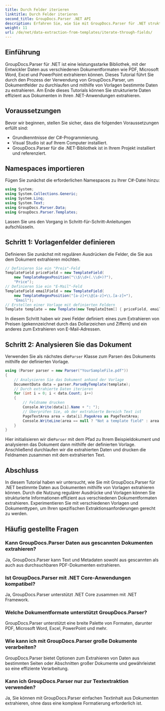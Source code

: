 ```yaml
---
title: Durch Felder iterieren
linktitle: Durch Felder iterieren
second_title: GroupDocs.Parser .NET API
description: Erfahren Sie, wie Sie mit GroupDocs.Parser für .NET strukturierte Daten aus Dokumenten extrahieren. Erweitern Sie Ihre .NET-Anwendungen mit Funktionen zur Dokumentdatenextraktion.
weight: 11
url: /de/net/data-extraction-from-templates/iterate-through-fields/
---
```

## Einführung
GroupDocs.Parser für .NET ist eine leistungsstarke Bibliothek, mit der Entwickler Daten aus verschiedenen Dokumentformaten wie PDF, Microsoft Word, Excel und PowerPoint extrahieren können. Dieses Tutorial führt Sie durch den Prozess der Verwendung von GroupDocs.Parser, um Dokumentfelder zu durchlaufen und mithilfe von Vorlagen bestimmte Daten zu extrahieren. Am Ende dieses Tutorials können Sie strukturierte Daten effizient aus Dokumenten in Ihren .NET-Anwendungen extrahieren.
## Voraussetzungen
Bevor wir beginnen, stellen Sie sicher, dass die folgenden Voraussetzungen erfüllt sind:
- Grundkenntnisse der C#-Programmierung.
- Visual Studio ist auf Ihrem Computer installiert.
- GroupDocs.Parser für die .NET-Bibliothek ist in Ihrem Projekt installiert und referenziert.

## Namespaces importieren
Fügen Sie zunächst die erforderlichen Namespaces zu Ihrer C#-Datei hinzu:
```csharp
using System;
using System.Collections.Generic;
using System.Linq;
using System.Text;
using GroupDocs.Parser.Data;
using GroupDocs.Parser.Templates;
```
Lassen Sie uns den Vorgang in Schritt-für-Schritt-Anleitungen aufschlüsseln.
## Schritt 1: Vorlagenfelder definieren
Definieren Sie zunächst mit regulären Ausdrücken die Felder, die Sie aus dem Dokument extrahieren möchten.
```csharp
// Definieren Sie ein "Preis"-Feld
TemplateField priceField = new TemplateField(
    new TemplateRegexPosition("\\$\\d+(.\\d+)?"),
    "Price");
// Definieren Sie ein "E-Mail"-Feld
TemplateField emailField = new TemplateField(
    new TemplateRegexPosition("[a-z]+\\@[a-z]+\\.[a-z]+"),
    "Email");
// Erstellen einer Vorlage mit definierten Feldern
Template template = new Template(new TemplateItem[] { priceField, emailField });
```
In diesem Schritt haben wir zwei Felder definiert: eines zum Extrahieren von Preisen (gekennzeichnet durch das Dollarzeichen und Ziffern) und ein anderes zum Extrahieren von E-Mail-Adressen.
## Schritt 2: Analysieren Sie das Dokument
 Verwenden Sie als nächstes die`Parser` Klasse zum Parsen des Dokuments mithilfe der definierten Vorlage.
```csharp
using (Parser parser = new Parser("YourSampleFile.pdf"))
{
    // Analysieren Sie das Dokument anhand der Vorlage
    DocumentData data = parser.ParseByTemplate(template);
    // Durch extrahierte Daten iterieren
    for (int i = 0; i < data.Count; i++)
    {
        // Feldname drucken
        Console.Write(data[i].Name + ": ");
        // Überprüfen Sie, ob der extrahierte Bereich Text ist
        PageTextArea area = data[i].PageArea as PageTextArea;
        Console.WriteLine(area == null ? "Not a template field" : area.Text);
    }
}
```
 Hier initialisieren wir die`Parser` mit dem Pfad zu Ihrem Beispieldokument und analysieren das Dokument dann mithilfe der definierten Vorlage. Anschließend durchlaufen wir die extrahierten Daten und drucken die Feldnamen zusammen mit dem extrahierten Text.
## Abschluss
In diesem Tutorial haben wir untersucht, wie Sie mit GroupDocs.Parser für .NET bestimmte Daten aus Dokumenten mithilfe von Vorlagen extrahieren können. Durch die Nutzung regulärer Ausdrücke und Vorlagen können Sie strukturierte Informationen effizient aus verschiedenen Dokumentformaten extrahieren. Experimentieren Sie mit verschiedenen Vorlagen und Dokumenttypen, um Ihren spezifischen Extraktionsanforderungen gerecht zu werden.

## Häufig gestellte Fragen
### Kann GroupDocs.Parser Daten aus gescannten Dokumenten extrahieren?
Ja, GroupDocs.Parser kann Text und Metadaten sowohl aus gescannten als auch aus durchsuchbaren PDF-Dokumenten extrahieren.
### Ist GroupDocs.Parser mit .NET Core-Anwendungen kompatibel?
Ja, GroupDocs.Parser unterstützt .NET Core zusammen mit .NET Framework.
### Welche Dokumentformate unterstützt GroupDocs.Parser?
GroupDocs.Parser unterstützt eine breite Palette von Formaten, darunter PDF, Microsoft Word, Excel, PowerPoint und mehr.
### Wie kann ich mit GroupDocs.Parser große Dokumente verarbeiten?
GroupDocs.Parser bietet Optionen zum Extrahieren von Daten aus bestimmten Seiten oder Abschnitten großer Dokumente und gewährleistet so eine effiziente Verarbeitung.
### Kann ich GroupDocs.Parser nur zur Textextraktion verwenden?
Ja, Sie können mit GroupDocs.Parser einfachen Textinhalt aus Dokumenten extrahieren, ohne dass eine komplexe Formatierung erforderlich ist.